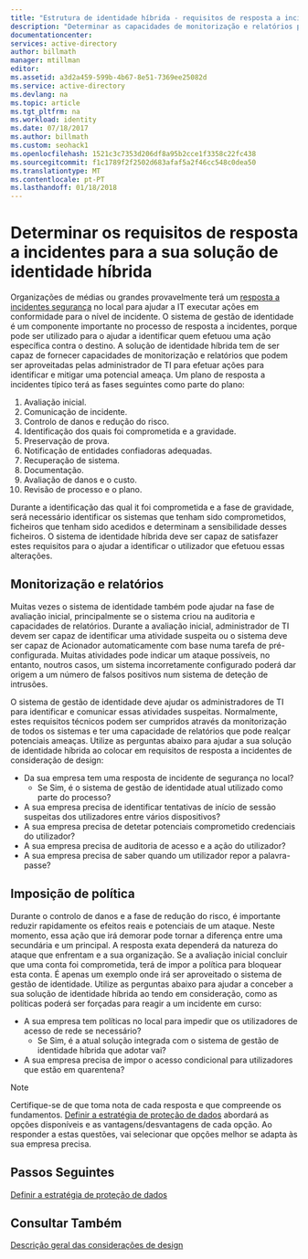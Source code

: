 ```yaml
---
title: "Estrutura de identidade híbrida - requisitos de resposta a incidentes do Azure | Microsoft Docs"
description: "Determinar as capacidades de monitorização e relatórios para a solução de identidade híbrida que podem ser aproveitadas pelas administrador de TI para efetuar ações para identificar e mitigar uma potenciais ameaças"
documentationcenter: 
services: active-directory
author: billmath
manager: mtillman
editor: 
ms.assetid: a3d2a459-599b-4b67-8e51-7369ee25082d
ms.service: active-directory
ms.devlang: na
ms.topic: article
ms.tgt_pltfrm: na
ms.workload: identity
ms.date: 07/18/2017
ms.author: billmath
ms.custom: seohack1
ms.openlocfilehash: 1521c3c7353d206df8a95b2cce1f3358c22fc438
ms.sourcegitcommit: f1c1789f2f2502d683afaf5a2f46cc548c0dea50
ms.translationtype: MT
ms.contentlocale: pt-PT
ms.lasthandoff: 01/18/2018
---
```

# <a name="determine-incident-response-requirements-for-your-hybrid-identity-solution"></a>Determinar os requisitos de resposta a incidentes para a sua solução de identidade híbrida
Organizações de médias ou grandes provavelmente terá um [resposta a incidentes segurança](https://technet.microsoft.com/library/cc700825.aspx) no local para ajudar a IT executar ações em conformidade para o nível de incidente. O sistema de gestão de identidade é um componente importante no processo de resposta a incidentes, porque pode ser utilizado para o ajudar a identificar quem efetuou uma ação específica contra o destino. A solução de identidade híbrida tem de ser capaz de fornecer capacidades de monitorização e relatórios que podem ser aproveitadas pelas administrador de TI para efetuar ações para identificar e mitigar uma potencial ameaça. Um plano de resposta a incidentes típico terá as fases seguintes como parte do plano:

1. Avaliação inicial.
2. Comunicação de incidente.
3. Controlo de danos e redução do risco.
4. Identificação dos quais foi comprometida e a gravidade.
5. Preservação de prova.
6. Notificação de entidades confiadoras adequadas.
7. Recuperação de sistema.
8. Documentação.
9. Avaliação de danos e o custo.
10. Revisão de processo e o plano.

Durante a identificação das qual it foi comprometida e a fase de gravidade, será necessário identificar os sistemas que tenham sido comprometidos, ficheiros que tenham sido acedidos e determinam a sensibilidade desses ficheiros. O sistema de identidade híbrida deve ser capaz de satisfazer estes requisitos para o ajudar a identificar o utilizador que efetuou essas alterações. 

## <a name="monitoring-and-reporting"></a>Monitorização e relatórios
Muitas vezes o sistema de identidade também pode ajudar na fase de avaliação inicial, principalmente se o sistema criou na auditoria e capacidades de relatórios. Durante a avaliação inicial, administrador de TI devem ser capaz de identificar uma atividade suspeita ou o sistema deve ser capaz de Acionador automaticamente com base numa tarefa de pré-configurada. Muitas atividades pode indicar um ataque possíveis, no entanto, noutros casos, um sistema incorretamente configurado poderá dar origem a um número de falsos positivos num sistema de deteção de intrusões. 

O sistema de gestão de identidade deve ajudar os administradores de TI para identificar e comunicar essas atividades suspeitas. Normalmente, estes requisitos técnicos podem ser cumpridos através da monitorização de todos os sistemas e ter uma capacidade de relatórios que pode realçar potenciais ameaças. Utilize as perguntas abaixo para ajudar a sua solução de identidade híbrida ao colocar em requisitos de resposta a incidentes de consideração de design:

* Da sua empresa tem uma resposta de incidente de segurança no local?
  * Se Sim, é o sistema de gestão de identidade atual utilizado como parte do processo?
* A sua empresa precisa de identificar tentativas de início de sessão suspeitas dos utilizadores entre vários dispositivos?
* A sua empresa precisa de detetar potenciais comprometido credenciais do utilizador?
* A sua empresa precisa de auditoria de acesso e a ação do utilizador?
* A sua empresa precisa de saber quando um utilizador repor a palavra-passe?

## <a name="policy-enforcement"></a>Imposição de política
Durante o controlo de danos e a fase de redução do risco, é importante reduzir rapidamente os efeitos reais e potenciais de um ataque. Neste momento, essa ação que irá demorar pode tornar a diferença entre uma secundária e um principal. A resposta exata dependerá da natureza do ataque que enfrentam e a sua organização. Se a avaliação inicial concluir que uma conta foi comprometida, terá de impor a política para bloquear esta conta. É apenas um exemplo onde irá ser aproveitado o sistema de gestão de identidade. Utilize as perguntas abaixo para ajudar a conceber a sua solução de identidade híbrida ao tendo em consideração, como as políticas poderá ser forçadas para reagir a um incidente em curso:

* A sua empresa tem políticas no local para impedir que os utilizadores de acesso de rede se necessário?
  * Se Sim, é a atual solução integrada com o sistema de gestão de identidade híbrida que adotar vai?
* A sua empresa precisa de impor o acesso condicional para utilizadores que estão em quarentena? 

> [!NOTE]
> Certifique-se de que toma nota de cada resposta e que compreende os fundamentos. [Definir a estratégia de proteção de dados](active-directory-hybrid-identity-design-considerations-data-protection-strategy.md) abordará as opções disponíveis e as vantagens/desvantagens de cada opção.  Ao responder a estas questões, vai selecionar que opções melhor se adapta às sua empresa precisa.
> 
> 

## <a name="next-steps"></a>Passos Seguintes
[Definir a estratégia de proteção de dados](active-directory-hybrid-identity-design-considerations-data-protection-strategy.md)

## <a name="see-also"></a>Consultar Também
[Descrição geral das considerações de design](active-directory-hybrid-identity-design-considerations-overview.md)


